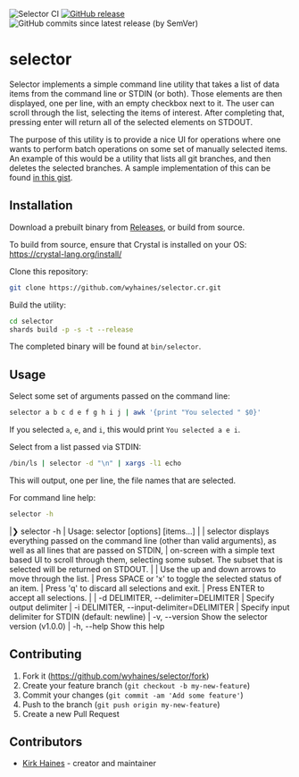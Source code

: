 ![Selector CI](https://img.shields.io/github/actions/workflow/status/wyhaines/selector.cr/ci.yml?branch=main&style=for-the-badge&logo=GitHub)
[![GitHub release](https://img.shields.io/github/release/wyhaines/selector.cr.svg?style=for-the-badge)](https://github.com/wyhaines/selector.cr/releases)
![GitHub commits since latest release (by SemVer)](https://img.shields.io/github/commits-since/wyhaines/selector.cr/latest?style=for-the-badge)

# selector

Selector implements a simple command line utility that takes a list of data items from the command line or STDIN (or both). Those elements are then displayed, one per line, with an empty checkbox next to it. The user can scroll through the list, selecting the items of interest. After completing that, pressing enter will return all of the selected elements on STDOUT.

The purpose of this utility is to provide a nice UI for operations where one wants to perform batch operations on some set of manually selected items. An example of this would be a utility that lists all git branches, and then deletes the selected branches. A sample implementation of this can be found [in this gist](https://gist.github.com/wyhaines/253702f70bd6d19b695e1afc30a3dc7b).

## Installation

Download a prebuilt binary from [Releases](https://github.com/wyhaines/selector.cr/releases), or build from source.

To build from source, ensure that Crystal is installed on your OS: https://crystal-lang.org/install/

Clone this repository:

```bash
git clone https://github.com/wyhaines/selector.cr.git
```

Build the utility:

```bash
cd selector
shards build -p -s -t --release
```

The completed binary will be found at `bin/selector`.

## Usage

Select some set of arguments passed on the command line:

```bash
selector a b c d e f g h i j | awk '{print "You selected " $0}'
```

If you selected `a`, `e`, and `i`, this would print `You selected a e i`.

Select from a list passed via STDIN:

```bash
/bin/ls | selector -d "\n" | xargs -l1 echo
```

This will output, one per line, the file names that are selected.

For command line help:

```bash
selector -h
```

|❯ selector -h
|  Usage: selector [options] [items...]
|
|  selector displays everything passed on the command line (other than valid arguments), as well as all lines that are passed on STDIN,
|  on-screen with a simple text based UI to scroll through them, selecting some subset. The subset that is selected will be returned on STDOUT.
|
|  Use the up and down arrows to move through the list.
|  Press SPACE or 'x' to toggle the selected status of an item.
|  Press 'q' to discard all selections and exit.
|  Press ENTER to accept all selections.
|
|    -d DELIMITER, --delimiter=DELIMITER
|                               Specify output delimiter
|    -i DELIMITER, --input-delimiter=DELIMITER
|                               Specify input delimiter for STDIN (default: newline)
|    -v, --version              Show the selector version (v1.0.0)
|    -h, --help                 Show this help

## Contributing

1. Fork it (<https://github.com/wyhaines/selector/fork>)
2. Create your feature branch (`git checkout -b my-new-feature`)
3. Commit your changes (`git commit -am 'Add some feature'`)
4. Push to the branch (`git push origin my-new-feature`)
5. Create a new Pull Request

## Contributors

- [Kirk Haines](https://github.com/wyhaines) - creator and maintainer
